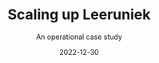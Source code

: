 ---
title: "Scaling up Leeruniek"
subtitle: "An operational case study"
date: 2022-12-30
thumb: https://cdn.dribbble.com/userupload/4054559/file/original-d237f7388237e9fd65c9f208df68ed09.jpg?compress=1&resize=1504x1128
---